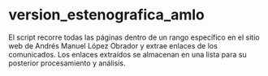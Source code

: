# version_estenografica_amlo
El script recorre todas las páginas dentro de un rango específico en el sitio web de Andrés Manuel López Obrador y extrae enlaces de los comunicados. Los enlaces extraídos se almacenan en una lista para su posterior procesamiento y análisis.

